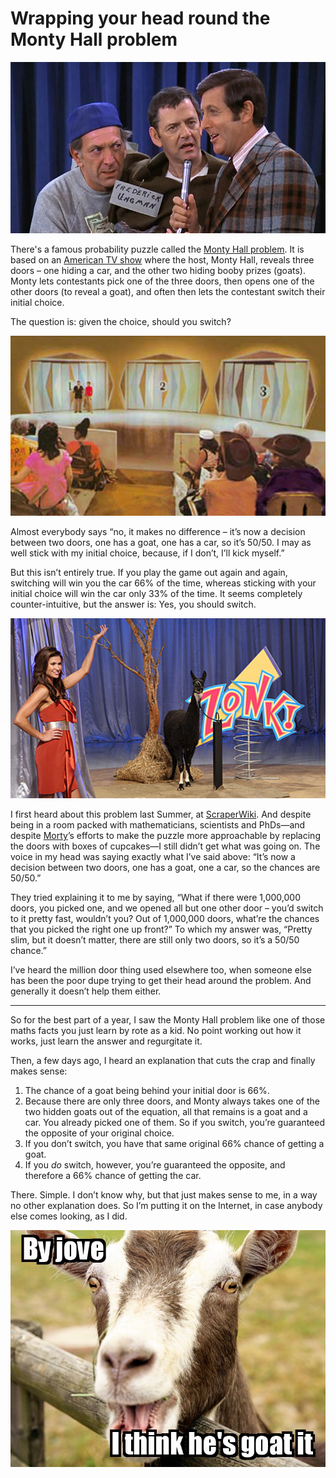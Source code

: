 # Wrapping your head round the Monty Hall problem

![Monty Hall](/media/monty-hall.jpg)

There's a famous probability puzzle called the [Monty Hall problem](https://en.wikipedia.org/wiki/Monty_Hall_problem). It is based on an [American TV show](https://en.wikipedia.org/wiki/Let's_Make_a_Deal) where the host, Monty Hall, reveals three doors – one hiding a car, and the other two hiding booby prizes (goats). Monty lets contestants pick one of the three doors, then opens one of the other doors (to reveal a goat), and often then lets the contestant switch their initial choice.

The question is: given the choice, should you switch?

![Monty Hall reveals the three doors on “Let’s make a deal”](/media/monty-hall-doors.jpg)

Almost everybody says “no, it makes no difference – it’s now a decision between two doors, one has a goat, one has a car, so it’s 50/50. I may as well stick with my initial choice, because, if I don’t, I’ll kick myself.”

But this isn’t entirely true. If you play the game out again and again, switching will win you the car 66% of the time, whereas sticking with your initial choice will win the car only 33% of the time. It seems completely counter-intuitive, but the answer is: Yes, you should switch.

![A goat is revealed on “Let’s make a deal”](/media/monty-hall-goat.jpg)

I first heard about this problem last Summer, at [ScraperWiki](http://scraperwiki.com). And despite being in a room packed with mathematicians, scientists and PhDs—and despite [Morty](https://twitter.com/morty_uk)’s efforts to make the puzzle more approachable by replacing the doors with boxes of cupcakes—I still didn’t get what was going on. The voice in my head was saying exactly what I’ve said above: “It’s now a decision between two doors, one has a goat, one a car, so the chances are 50/50.”

They tried explaining it to me by saying, “What if there were 1,000,000 doors, you picked one, and we opened all but one other door – you’d switch to it pretty fast, wouldn’t you? Out of 1,000,000 doors, what’re the chances that you picked the right one up front?” To which my answer was, “Pretty slim, but it doesn’t matter, there are still only two doors, so it’s a 50/50 chance.”

I’ve heard the million door thing used elsewhere too, when someone else has been the poor dupe trying to get their head around the problem. And generally it doesn’t help them either.

---

So for the best part of a year, I saw the Monty Hall problem like one of those maths facts you just learn by rote as a kid. No point working out how it works, just learn the answer and regurgitate it.

Then, a few days ago, I heard an explanation that cuts the crap and finally makes sense:

1. The chance of a goat being behind your initial door is 66%.
2. Because there are only three doors, and Monty always takes one of the two hidden goats out of the equation, all that remains is a goat and a car. You already picked one of them. So if you switch, you’re guaranteed the opposite of your original choice.
3. If you don’t switch, you have that same original 66% chance of getting a goat.
4. If you *do* switch, however, you’re guaranteed the opposite, and therefore a 66% chance of getting the car.

There. Simple. I don’t know why, but that just makes sense to me, in a way no other explanation does. So I’m putting it on the Internet, in case anybody else comes looking, as I did.

![By jove, I think he’s GOAT it](/media/goat-it.jpg)

<link href="/post/teaching-everyone-to-hack">
<link href="/post/whats-in-a-checkbox">
<meta name="description" content="In which Zarino finally understands the famous probability puzzle, and explains his method for working it out.">

